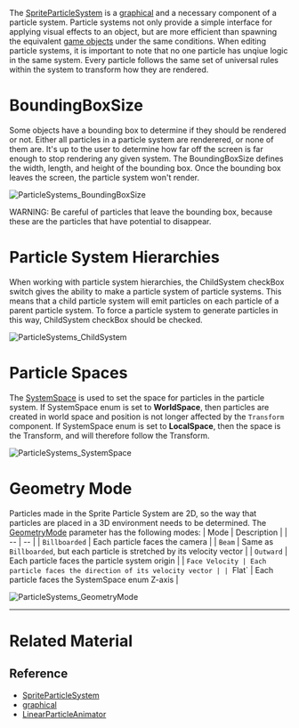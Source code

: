 The [SpriteParticleSystem](https://github.com/zeroengineteam/ZeroDocs/code_reference/class_reference/spriteparticlesystem.markdown) is a [graphical](https://github.com/zeroengineteam/ZeroDocs/code_reference/class_reference/graphical.markdown) and a necessary component of a particle system.  Particle systems not only provide a simple interface for applying visual effects to an object, but are more efficient than spawning the equivalent [game objects](https://github.com/zeroengineteam/ZeroDocs/zero_editor_documentation/zeromanual/architecture/cogs/gameobjectsconcept.markdown) under the same conditions.  When editing particle systems, it is important to note that no one particle has unqiue logic in the same system. Every particle follows the same set of universal rules within the system to transform how they are rendered.

 # BoundingBoxSize
Some objects have a bounding box to determine if they should be rendered or not.  Either all particles in a particle system are renderered, or none of them are.  It's up to the user to determine how far off the screen is far enough to stop rendering any given system.  The BoundingBoxSize  defines the width, length, and height of the bounding box.  Once the bounding box leaves the screen, the particle system won't render.



![ParticleSystems_BoundingBoxSize](https://media.githubusercontent.com/media/zeroengineteam/ZeroFiles/master/doc_files/47864.gif)


WARNING:  Be careful of particles that leave the bounding box, because these are the particles that have potential to disappear.

 # Particle System Hierarchies
When working with particle system hierarchies, the ChildSystem checkBox switch gives the ability to make a particle system of particle systems.  This means that a child particle system will emit particles on each particle of a parent particle system.  To force a particle system to generate particles in this way, ChildSystem checkBox should be checked.



![ParticleSystems_ChildSystem](https://media.githubusercontent.com/media/zeroengineteam/ZeroFiles/master/doc_files/46652.gif)


 # Particle Spaces
The [SystemSpace](https://github.com/zeroengineteam/ZeroDocs/code_reference/enum_reference.markdown#systemspace) is used to set the space for particles in the particle system.  If SystemSpace enum is set to **WorldSpace**, then particles are created in world space and position is not longer affected by the `Transform` component.  If SystemSpace enum is set to **LocalSpace**, then the space is the Transform, and will therefore follow the Transform.



![ParticleSystems_SystemSpace](https://media.githubusercontent.com/media/zeroengineteam/ZeroFiles/master/doc_files/47862.gif)


 # Geometry Mode
Particles made in the Sprite Particle System are 2D, so the way that particles are placed in a 3D environment needs to be determined.  The [GeometryMode](https://github.com/zeroengineteam/ZeroDocs/code_reference/enum_reference.markdown#spriteparticlegeometrymode) parameter has the following modes:
| Mode | Description |
| -- | -- |
| `Billboarded` | Each particle faces the camera |
| `Beam` | Same as `Billboarded`, but each particle is stretched by its velocity vector |
| `Outward` | Each particle faces the particle system origin |
| `Face Velocity | Each particle faces the direction of its velocity vector |
| `Flat` | Each particle faces the SystemSpace enum Z-axis |



![ParticleSystems_GeometryMode](https://media.githubusercontent.com/media/zeroengineteam/ZeroFiles/master/doc_files/46660.gif)


---

 # Related Material
 ## Reference
- [SpriteParticleSystem](https://github.com/zeroengineteam/ZeroDocs/code_reference/class_reference/spriteparticlesystem.markdown)
- [graphical](https://github.com/zeroengineteam/ZeroDocs/code_reference/class_reference/graphical.markdown)
- [LinearParticleAnimator](https://github.com/zeroengineteam/ZeroDocs/code_reference/class_reference/linearparticleanimator.markdown) 

 